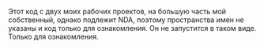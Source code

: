 Этот код с двух моих рабочих проектов, на большую часть мой собственный, однако подлежит NDA, поэтому пространства имен не указаны и код только для ознакомления. Он не запустится в таком виде.
Только для ознакомления.
